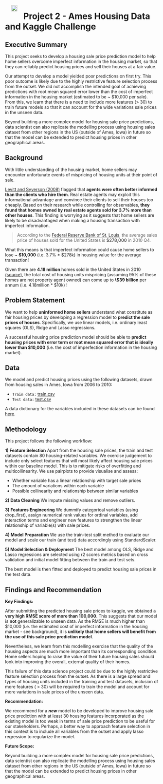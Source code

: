 <img src="http://imgur.com/1ZcRyrc.png" style="float: left; margin: 20px; height: 20px">


# Project 2 - Ames Housing Data and Kaggle Challenge

## Executive Summary

This project seeks to develop a housing sale price prediction model to help home sellers overcome imperfect information in the housing market, so that they can reliably predict housing prices and sell their houses at a fair value. 

Our attempt to develop a model yielded poor predictions on first try. This poor outcome is likely due to the highly restrictive feature selection process from the outset. We did not accomplish the intended goal of achieving predictions with root mean squared error lower than the cost of imperfect information in the housing market (estimated to be ~ \$10,000 per sale). From this, we learn that there is a need to include more features (> 30) to train future models so that it can account for the wide variations sale prices in the unseen data. 

Beyond building a more complex model for housing sale price predictions, data scientist can also replicate the modelling process using housing sales dataset from other regions in the US (outside of Ames, Iowa) in future so that the model can be extended to predict housing prices in other geographical areas. 

## Background

With little understanding of the housing market, home sellers may encounter unfortunate events of mispricing of housing units at their point of sale.

[Levitt and Syverson (2008)](https://ideas.repec.org/a/tpr/restat/v90y2008i4p599-611.html) flagged that **agents were often better informed than the clients who hire them**. Real estate agents may exploit this informational advantage and convince their clients to sell their houses too cheaply. Based on their research while controlling for observables, **they found that homes owned by real estate agents sold for 3.7% more than other houses**. This finding is worrying as it suggests that home sellers are likely to be disadvantaged when making a housing transaction with imperfect information.

> According to the [Federal Reserve Bank of St. Louis](https://fred.stlouisfed.org/series/ASPUS), the average sales price of houses sold for the United States is **\$278,000** in 2010 Q4. 

What this means is that imperfect information could cause home sellers to lose ~ **\$10,000** (i.e. 3.7% * \$278k) in housing value for the average transaction! 

Given there are **4.18 million** homes sold in the United States in 2010 [(source)](https://www.statista.com/statistics/226144/us-existing-home-sales/), the total cost of housing units mispricing (assuming 95% of these homes are not property agent owned) can come up to **\\$39 billion** per annum (i.e. 4.18million * \$10k) ! 

## Problem Statement

We want to help **uninformed home sellers** understand what constitute as fair housing prices by developing a regression model to **predict the sale prices of houses**. Specifically, we use linear models, i.e. ordinary least squares (OLS), Ridge and Lasso regressions. 

A successful housing price prediction model should be able to **predict housing prices with error term or root mean squared error that is ideally lower than $10,000** (i.e. the cost of imperfection information in the housing market).

## Data 

We model and predict housing prices using the following datasets, drawn from housing sales in Ames, Iowa from 2006 to 2010:

* `Train data:` [train.csv](./data/train.csv)
* `Test data:` [test.csv](./data/test.csv)

A data dictionary for the variables included in these datasets can be found [here](https://www.kaggle.com/c/dsi-us-11-project-2-regression-challenge/data). 

## Methodology

This project follows the following workflow:

**1) Feature Selection**
Apart from the housing sale prices, the train and test datasets contain 80 housing-related variables. We exercise judgement to include only select features that will most likely affect housing sale prices within our baseline model. This is to mitigate risks of overfitting and multicollinearity. We use pairplots to provide visualise and assess:

- Whether variable has a linear relationship with target sale prices
- The amount of variations within each variable 
- Possible collinearity and relationship between similar variables

**2) Data Cleaning**
We impute missing values and remove outliers.

**3) Features Engineering**
We dummify categorical variables (using drop_first), assign numerical rank values for ordinal variables, add interaction terms and engineer new features to strengthen the linear relationship of variable(s) with sale prices. 

**4) Model Preparation**
We use the train-test split method to evaluate our model and scale our train (and test) data accordingly using StandardScaler.

**5) Model Selection & Deployment**
The best model among OLS, Ridge and Lasso regressions are selected using r2 scores metrics based on cross validation and initial model fitting between the train and test sets. 

The best model is then fitted and deployed to predict housing sale prices in the test data. 

## Findings and Recommendation

**Key Findings:**

After submitting the predicted housing sale prices to kaggle, we obtained a **very high RMSE score of more than 100,000**. This suggests that our model is **not** generalizable to unseen data. As the RMSE is much higher than \$10,000 (i.e. the estimated cost of imperfect information in the housing market - see background), it is **unlikely that home sellers will benefit from the use of this sale price prediction model**. 

Nevertheless, we learn from this modelling exercise that the quality of the housing aspects are much more important than its corresponding condition. Home sellers hoping to raise the value of their future housing sales should look into improving the overall, external quality of their homes. 

This failure of this data science project could be due to the highly restrictive feature selection process from the outset. As there is a large spread and types of housing units included in the training and test datasets, inclusion of more features ( > 30) will be required to train the model and account for more variations in sale prices of the unseen data. 

**Recommendation:**

We recommend for a ***new*** model to be developed to improve housing sale price prediction with at least 30 housing features incorporated as the existing model is too weak in terms of sale price prediction to be useful for our stakeholders. Perhaps, a better way to approach feature selection in this context is to include all variables from the outset and apply lasso regression to regularize the model. 

**Future Scope:**

Beyond building a more complex model for housing sale price predictions, data scientist can also replicate the modelling process using housing sales dataset from other regions in the US (outside of Ames, Iowa) in future so that the model can be extended to predict housing prices in other geographical areas. 